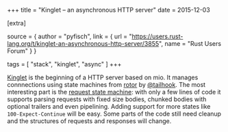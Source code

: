 +++
title = "Kinglet – an asynchronous HTTP server"
date = 2015-12-03

[extra]

source = { author = "pyfisch", link = { url = "https://users.rust-lang.org/t/kinglet-an-asynchronous-http-server/3855", name = "Rust Users Forum" } }


tags = [
  "stack",
  "kinglet",
  "async"
]
+++

<p><a href="https://github.com/pyfisch/kinglet" rel="nofollow">Kinglet</a> is the beginning of a HTTP server based on mio. It manages connnections using state machines from <a href="https://github.com/tailhook/rotor" rel="nofollow">rotor</a> by <a class="mention" href="/users/tailhook">@tailhook</a>. The most interesting part is the <a href="https://github.com/pyfisch/kinglet/blob/bb965b3bdddf5c2b84c04fd599575cdb0207efe8/src/http1.rs#L132-L222" rel="nofollow">request state machine</a>: with only a few lines of code it supports parsing requests with fixed size bodies, chunked bodies with optional trailers and even pipelining. Adding support for more states like <code>100-Expect-Continue</code> will be easy. Some parts of the code still need cleanup and the structures of requests and responses will change.</p>
